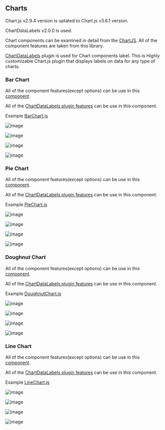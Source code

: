## Charts

Chart.js v2.9.4 version is uptated to Chart.js v3.6.1 version.

ChartDataLabels v2.0.0 is used.

Chart components can be examined in detail from the  <a href="https://www.chartjs.org/docs/latest/" target="_blank">ChartJS</a>. All of the component 
features are taken from this library.

<a href="https://master--chartjs-plugin-datalabels.netlify.app/guide/" target="_blank">ChartDataLabels</a> plugin is used for Chart components label. This is Highly customizable Chart.js plugin that displays labels on data for any type of charts.

### Bar Chart

All of the component features(except options) can be use in this <a href="https://www.chartjs.org/docs/latest/charts/bar.html" target="_blank">component</a>.

All of the <a href="https://master--chartjs-plugin-datalabels.netlify.app/samples/charts/bar.html" target="_blank">ChartDataLabels plugin features</a> can be use in this component.

Example <a href="https://cdn.softtech.com.tr/ngsp-quick/nemo/dev/mdScripts/Charts/BarChart.js" target="_blank">BarChart.js</a>

![image](https://cdn.softtech.com.tr/ngsp-quick/nemo/dev/mdImages/Charts/barChart-1.png)

![image](https://cdn.softtech.com.tr/ngsp-quick/nemo/dev/mdImages/Charts/barChart-2.png)

![image](https://cdn.softtech.com.tr/ngsp-quick/nemo/dev/mdImages/Charts/barChart-3.png)

![image](https://cdn.softtech.com.tr/ngsp-quick/nemo/dev/mdImages/Charts/barChart-4.png)

### Pie Chart

All of the component features(except options) can be use in this <a href="https://www.chartjs.org/docs/latest/charts/doughnut.html" target="_blank">component</a>.

All of the <a href="https://master--chartjs-plugin-datalabels.netlify.app/samples/charts/doughnut.html" target="_blank">ChartDataLabels plugin features</a> can be use in this component.

Example <a href="https://cdn.softtech.com.tr/ngsp-quick/nemo/dev/mdScripts/Charts/PieChart.js" target="_blank">PieChart.js</a>

![image](https://cdn.softtech.com.tr/ngsp-quick/nemo/dev/mdImages/Charts/pieChart-1.png)

![image](https://cdn.softtech.com.tr/ngsp-quick/nemo/dev/mdImages/Charts/pieChart-2.png)

![image](https://cdn.softtech.com.tr/ngsp-quick/nemo/dev/mdImages/Charts/pieChart-3.png)

![image](https://cdn.softtech.com.tr/ngsp-quick/nemo/dev/mdImages/Charts/pieChart-4.png)


### Doughnut Chart

All of the component features(except options) can be use in this <a href="https://www.chartjs.org/docs/latest/charts/doughnut.html" target="_blank">component</a>.

All of the <a href="https://master--chartjs-plugin-datalabels.netlify.app/samples/charts/doughnut.html" target="_blank">ChartDataLabels plugin features</a> can be use in this component.

Example <a href="https://cdn.softtech.com.tr/ngsp-quick/nemo/dev/mdScripts/Charts/DoughnutChart.js" target="_blank">DoughnutChart.js</a>

![image](https://cdn.softtech.com.tr/ngsp-quick/nemo/dev/mdImages/Charts/doughnutChart-1.png)

![image](https://cdn.softtech.com.tr/ngsp-quick/nemo/dev/mdImages/Charts/doughnutChart-2.png)

![image](https://cdn.softtech.com.tr/ngsp-quick/nemo/dev/mdImages/Charts/doughnutChart-3.png)

![image](https://cdn.softtech.com.tr/ngsp-quick/nemo/dev/mdImages/Charts/doughnutChart-4.png)


### Line Chart

All of the component features(except options) can be use in this <a href="https://www.chartjs.org/docs/latest/charts/line.html" target="_blank">component</a>.

All of the <a href="https://master--chartjs-plugin-datalabels.netlify.app/samples/charts/line.html" target="_blank">ChartDataLabels plugin features</a> can be use in this component.

Example <a href="https://cdn.softtech.com.tr/ngsp-quick/nemo/dev/mdScripts/Charts/LineChart.js" target="_blank">LineChart.js</a>

![image](https://cdn.softtech.com.tr/ngsp-quick/nemo/dev/mdImages/Charts/lineChart-1.png)

![image](https://cdn.softtech.com.tr/ngsp-quick/nemo/dev/mdImages/Charts/lineChart-2.png)

![image](https://cdn.softtech.com.tr/ngsp-quick/nemo/dev/mdImages/Charts/lineChart-3.png)

![image](https://cdn.softtech.com.tr/ngsp-quick/nemo/dev/mdImages/Charts/lineChart-4.png)



